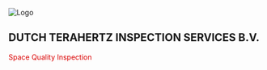 ![Logo](https://user-images.githubusercontent.com/113699308/190699181-fbde097a-2f69-45a3-98fb-54046aa1d1ab.png)


## DUTCH TERAHERTZ INSPECTION SERVICES B.V.
  <font color="dark yellow"> Space Quality Inspection </font>

